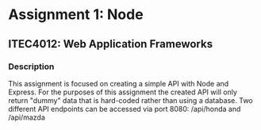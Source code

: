# Assignment 1: Node
## ITEC4012: Web Application Frameworks

### Description
This assignment is focused on creating a simple API with Node and Express. For the purposes of this assignment the created API will only return "dummy" data that is hard-coded rather than using a database. Two different API endpoints can be accessed via port 8080: /api/honda and /api/mazda